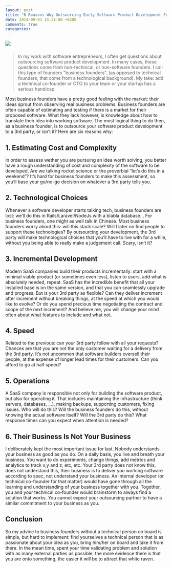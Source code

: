 ```yaml
---
layout: post
title: "6 Reasons Why Outsourcing Early Software Product Development For a Tech Startup Is A Tough One, and Some Tips on how to deal with it."
date: 2014-09-03 15:31:00 +0200
comments: true
categories: 
---
```

<img src="/images/clueless-person.jpg" style="margin: 0 20px 10px 0">

> In my work with software entrepreneurs, I often get questions about outsourcing software product development. In many cases, these questions come from non-technical, or non-software founders. I call this type of founders "business founders”. (as opposed to technical founders, that come from a technological background). My take: add a technical co-founder or CTO to your team or your startup has a serious handicap.
<!-- more -->
Most business founders have a pretty good feeling with the market: their ideas sprout from observing real business problems. Business founders are often capable of estimating and testing if there is a market for their proposed software.  What they lack however, is knowledge about how to translate their idea into working software. The most logical thing to do then, as a business founder, is to outsource your software product development to a 3rd party, or isn’t it? Here are six reasons why:

## 1. Estimating Cost and Complexity
In order to assess wether you are pursuing an idea worth solving, you better have a rough understanding of cost and complexity of the software to be developed. Are we talking rocket science or the proverbial “let’s do this in a weekend”? It’s hard for business founders to make this assessment, so you’ll base your go/no-go decision on whatever a 3rd party tells you.

## 2. Technological Choices
Whenever a software developer starts talking tech, business founders are lost: we’ll do this in Rails/Laravel/NodeJs with a blabla database… For business founders, one might as well talk in Chinese. Most business founders worry about this: will this stack scale? Will I later on find people to support these technologies? By outsourcing your development, the 3rd party will make technological choices that you’ll have to live with for a while, without you being able to really make a judgement call. Scary, isn’t it?

## 3. Incremental Development
Modern SaaS companies build their products incrementally: start with a minimal viable product (or sometimes even less), listen to users, add what is absolutely needed, repeat. SaaS has the incredible benefit that all your installed base is on the same version, and that you can seamlessly upgrade and progress. But is your 3rd party as flexible? Can they deliver increment after increment without breaking things, at the speed at which you would like to evolve? Or do you spend precious time negotiating the contract and scope of the next increment? And believe me, you will change your mind often about what features to include and what not.

## 4. Speed
Related to the previous: can your 3rd party follow with all your requests? Chances are that you are not the only customer waiting for a delivery from the 3rd party. It’s not uncommon that software builders oversell their people, at the expense of longer lead times for their customers. Can you afford to go at half speed?

## 5. Operations
A SaaS company is responsible not only for building the software product, but also for operating it. That includes maintaining the infrastructure (think servers, databases, …), making backups, supporting customers, fixing issues. Who will do this? Will the business founders do this, without knowing the actual software itself? Will the 3rd party do this? What response times can you expect when attention is needed?

## 6. Their Business Is Not Your Business
I deliberately kept the most important issue for last.  Nobody understands your business as good as you do. On a daily basis, you live and breath your business. You want to do experiments, change things, add metrics and analytics to track x,y and z, etc, etc. Your 3rd party does not know this, does not understand this, their business is to deliver you working software according to spec, not understand your business. An internal developer (or technical co-founder for that matter) would have gone through all the learning and understanding of your business together with you. Together, you and your technical co-founder would brainstorm to always find a solution that works. You cannot expect your outsourcing partner to have a similar commitment to your business as you.

## Conclusion
So my advice to business founders without a technical person on board is simple, but hard to implement: find yourselves a technical person that is as passionate about your idea as you, bring him/her on board and take it from there. In the mean time, spent your time validating problem and solution with as many external parties as possible, the more evidence there is that you are onto something, the easier it will be to attract that white raven.


